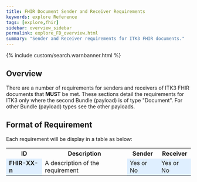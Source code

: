 ```yaml
---
title: FHIR Document Sender and Receiver Requirements
keywords: explore Reference
tags: [explore,fhir]
sidebar: overview_sidebar
permalink: explore_FD_overview.html
summary: "Sender and Receiver requirements for ITK3 FHIR documents."
---
```


{% include custom/search.warnbanner.html %}

## Overview ##

There are a number of requirements for senders and receivers of ITK3 FHIR documents that **MUST** be met. These sections detail the requirements for ITK3 only where the second Bundle (payload) is of type "Document". For other Bundle (payload) types see the other payloads. 

## Format of Requirement ##
Each requirement will be display in a table as below:

<table style="width:100%;max-width: 100%;">
<tr>
<th>ID</th>
<th>Description</th>
<th>Sender</th>
<th>Receiver</th>
</tr>
<tr>
<td bgcolor="#dfefff"><b>FHIR-XX-n</b></td>
<td>A description of the requirement</td>
<td bgcolor="#dfefff">Yes or No</td>
<td bgcolor="#dfefff">Yes or No</td>
</tr>
</table> 









